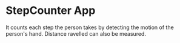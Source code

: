 # StepCounter App


It counts each step the person takes by detecting the motion of the person's hand.
Distance ravelled can also be measured.
